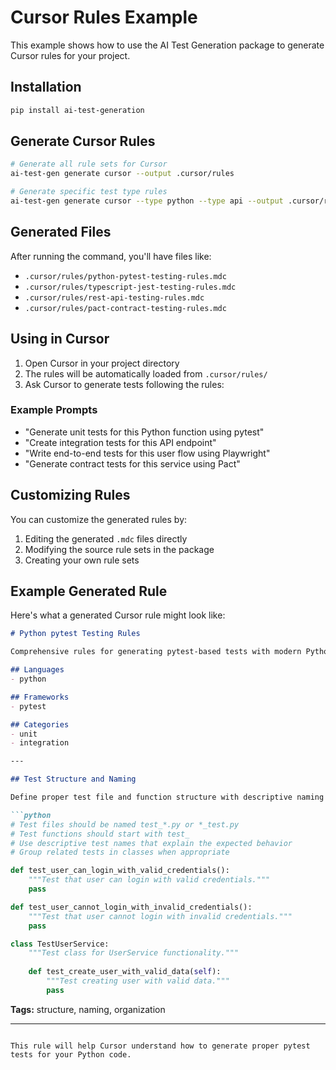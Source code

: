 # Cursor Rules Example

This example shows how to use the AI Test Generation package to generate Cursor rules for your project.

## Installation

```bash
pip install ai-test-generation
```

## Generate Cursor Rules

```bash
# Generate all rule sets for Cursor
ai-test-gen generate cursor --output .cursor/rules

# Generate specific test type rules
ai-test-gen generate cursor --type python --type api --output .cursor/rules
```

## Generated Files

After running the command, you'll have files like:
- `.cursor/rules/python-pytest-testing-rules.mdc`
- `.cursor/rules/typescript-jest-testing-rules.mdc`
- `.cursor/rules/rest-api-testing-rules.mdc`
- `.cursor/rules/pact-contract-testing-rules.mdc`

## Using in Cursor

1. Open Cursor in your project directory
2. The rules will be automatically loaded from `.cursor/rules/`
3. Ask Cursor to generate tests following the rules:

### Example Prompts

- "Generate unit tests for this Python function using pytest"
- "Create integration tests for this API endpoint"
- "Write end-to-end tests for this user flow using Playwright"
- "Generate contract tests for this service using Pact"

## Customizing Rules

You can customize the generated rules by:
1. Editing the generated `.mdc` files directly
2. Modifying the source rule sets in the package
3. Creating your own rule sets

## Example Generated Rule

Here's what a generated Cursor rule might look like:

```markdown
# Python pytest Testing Rules

Comprehensive rules for generating pytest-based tests with modern Python testing practices

## Languages
- python

## Frameworks
- pytest

## Categories
- unit
- integration

---

## Test Structure and Naming

Define proper test file and function structure with descriptive naming

```python
# Test files should be named test_*.py or *_test.py
# Test functions should start with test_
# Use descriptive test names that explain the expected behavior
# Group related tests in classes when appropriate

def test_user_can_login_with_valid_credentials():
    """Test that user can login with valid credentials."""
    pass

def test_user_cannot_login_with_invalid_credentials():
    """Test that user cannot login with invalid credentials."""
    pass

class TestUserService:
    """Test class for UserService functionality."""
    
    def test_create_user_with_valid_data(self):
        """Test creating user with valid data."""
        pass
```

**Tags:** structure, naming, organization

---
```

This rule will help Cursor understand how to generate proper pytest tests for your Python code.
